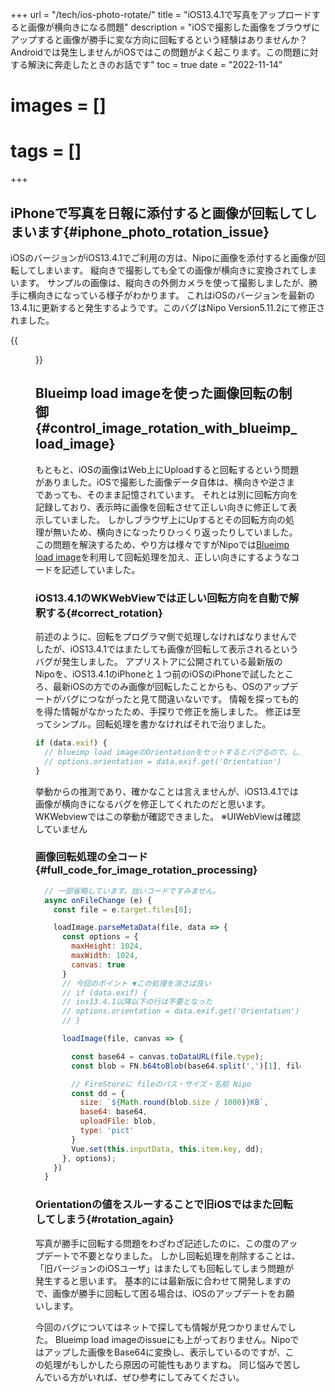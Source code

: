 +++
url = "/tech/ios-photo-rotate/"
title = "iOS13.4.1で写真をアップロードすると画像が横向きになる問題"
description = "iOSで撮影した画像をブラウザにアップすると画像が勝手に変な方向に回転するという経験はありませんか？Androidでは発生しませんがiOSではこの問題がよく起こります。この問題に対する解決に奔走したときのお話です"
toc = true
date = "2022-11-14"
# images = []
# tags = []
+++

## iPhoneで写真を日報に添付すると画像が回転してしまいます{#iphone_photo_rotation_issue}

iOSのバージョンがiOS13.4.1でご利用の方は、Nipoに画像を添付すると画像が回転してしまいます。
縦向きで撮影しても全ての画像が横向きに変換されてしまいます。
サンプルの画像は、縦向きの外側カメラを使って撮影しましたが、勝手に横向きになっている様子がわかります。
これはiOSのバージョンを最新の13.4.1に更新すると発生するようです。このバグはNipo Version5.11.2にて修正されました。

{{<figure src="rotateimage.png"  alt="画像が回転してしまう問題" caption="画像が回転してしまう問題" >}}

## Blueimp load imageを使った画像回転の制御{#control_image_rotation_with_blueimp_load_image}

もともと、iOSの画像はWeb上にUploadすると回転するという問題がありました。iOSで撮影した画像データ自体は、横向きや逆さまであっても、そのまま記憶されています。
それとは別に回転方向を記録しており、表示時に画像を回転させて正しい向きに修正して表示していました。
しかしブラウザ上にUpするとその回転方向の処理が無いため、横向きになったりひっくり返ったりしていました。
この問題を解決するため、やり方は様々ですがNipoでは[Blueimp load image](https://github.com/blueimp/JavaScript-Load-Image)を利用して回転処理を加え、正しい向きにするようなコードを記述していました。

### iOS13.4.1のWKWebViewでは正しい回転方向を自動で解釈する{#correct_rotation}

前述のように、回転をプログラマ側で処理しなければなりませんでしたが、iOS13.4.1ではまたしても画像が回転して表示されるというバグが発生しました。
アプリストアに公開されている最新版のNipoを、iOS13.4.1のiPhoneと１つ前のiOSのiPhoneで試したところ、最新iOSの方でのみ画像が回転したことからも、OSのアップデートがバグにつながったと見て間違いないです。
情報を探っても的を得た情報がなかったため、手探りで修正を施しました。
修正は至ってシンプル。回転処理を書かなければそれで治りました。

```javascript
if (data.exif) {
  // blueimp load imageのOrientationをセットするとバグるので、したの行をコメントアウトする
  // options.orientation = data.exif.get('Orientation')
}
```

挙動からの推測であり、確かなことは言えませんが、iOS13.4.1では画像が横向きになるバグを修正してくれたのだと思います。WKWebviewではこの挙動が確認できました。
※UIWebViewは確認していません

### 画像回転処理の全コード{#full_code_for_image_rotation_processing}

```javascript
  // 一部省略しています。拙いコードですみません。
  async onFileChange (e) {
    const file = e.target.files[0];

    loadImage.parseMetaData(file, data => {
      const options = {
        maxHeight: 1024,
        maxWidth: 1024,
        canvas: true
      }
      // 今回のポイント ▼この処理を消さば良い
      // if (data.exif) {
      // ios13.4.1以降以下の行は不要となった
      // options.orientation = data.exif.get('Orientation')
      // }

      loadImage(file, canvas => {

        const base64 = canvas.toDataURL(file.type);
        const blob = FN.b64toBlob(base64.split(',')[1], file.type, 512);

        // FireStoreに fileのパス・サイズ・名前 Nipo
        const dd = {
          size: `${Math.round(blob.size / 1000)}KB`,
          base64: base64,
          uploadFile: blob,
          type: 'pict'
        }
        Vue.set(this.inputData, this.item.key, dd);
      }, options);
    })
  }
```

### Orientationの値をスルーすることで旧iOSではまた回転してしまう{#rotation_again}

写真が勝手に回転する問題をわざわざ記述したのに、この度のアップデートで不要となりました。
しかし回転処理を削除することは、「旧バージョンのiOSユーザ」はまたしても回転してしまう問題が発生すると思います。
基本的には最新版に合わせて開発しますので、画像が勝手に回転して困る場合は、iOSのアップデートをお願いします。

今回のバグについてはネットで探しても情報が見つかりませんでした。
Blueimp load imageのissueにも上がっておりません。Nipoではアップした画像をBase64に変換し、表示しているのですが、この処理がもしかしたら原因の可能性もありますね。
同じ悩みで苦しんでいる方がいれば、ぜひ参考にしてみてください。
